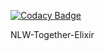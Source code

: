 
[![Codacy Badge](https://api.codacy.com/project/badge/Grade/7eb867e071444c52b3dec7da4699fdc3)](https://app.codacy.com/gh/DanielObara/NLW-Together-Elixir?utm_source=github.com&utm_medium=referral&utm_content=DanielObara/NLW-Together-Elixir&utm_campaign=Badge_Grade_Settings)

NLW-Together-Elixir
